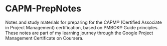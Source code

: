 # CAPM-PrepNotes
 Notes and study materials for preparing for the CAPM® (Certified Associate in Project Management) certification, based on PMBOK® Guide principles. These notes are part of my learning journey through the Google Project Management Certificate on Coursera.
